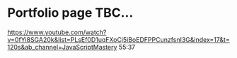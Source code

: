 # Portfolio page TBC...

https://www.youtube.com/watch?v=0fYi8SGA20k&list=PLsEf0D1uqFXoCj5iBoEDFPPCunzfsnI3G&index=17&t=120s&ab_channel=JavaScriptMastery
55:37